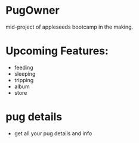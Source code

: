 # PugOwner

mid-project of appleseeds bootcamp in the making.

# Upcoming Features:

- feeding
- sleeping
- tripping
- album
- store

# pug details

- get all your pug details and info

#
